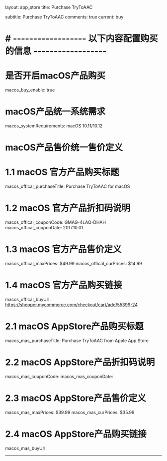 layout: app_store
title: Purchase TryToAAC

subtitle: Purchase TryToAAC
comments: true
current: buy

# # ------------------ 以下内容配置购买的信息 ------------------

# 是否开启macOS产品购买
macos_buy_enable: true

# macOS产品统一系统需求
macos_systemRequirements: macOS 10.11/10.12

# macOS产品售价统一售价定义


# 1.1 macOS 官方产品购买标题
macos_offical_purchaseTitle: Purchase TryToAAC for macOS

# 1.2 macOS 官方产品折扣码说明
macos_offical_couponCode: GMAG-4LAQ-DHAH
macos_offical_couponDate: 2017.10.01

# 1.3 macOS 官方产品售价定义
macos_offical_maxPrices: $49.99
macos_offical_curPrices: $14.99

# 1.4 macOS 官方产品购买链接
macos_offical_buyUrl: https://shopper.mycommerce.com/checkout/cart/add/55399-24

# 2.1 macOS AppStore产品购买标题
macos_mas_purchaseTitle: Purchase TryToAAC from Apple App Store

# 2.2 macOS AppStore产品折扣码说明
macos_mas_couponCode: 
macos_mas_couponDate: 

# 2.3 macOS AppStore产品售价定义
macos_mas_maxPrices: $39.99
macos_mas_curPrices: $35.99

# 2.4 macOS AppStore产品购买链接
macos_mas_buyUrl:

---